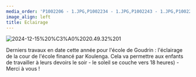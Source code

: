 ```yaml
---
media_order: 'P1002206 - 1.JPG,P1002234 - 1.JPG,P1002243 - 1.JPG,P1002252 - 1.JPG,Colette 3.JPG,VOEUX 2023.jpeg,2022-12-17-10-16-12.jpg,DSCN0285 - Copie.JPG,DSCN0277.JPG,Voeux 2024.jpeg,Bulletin adgésion 2024.jpeg,2022-12-17-10-20-18 6.jpg,DSCN0567 - Copie.JPG,Départ d''un groupe.JPG,2024-12-15 à 20.49.32 1.jpg'
image_align: left
title: Eclairage
---
```


![2024-12-15%20%C3%A0%2020.49.32%201](2024-12-15%20%C3%A0%2020.49.32%201.jpg "2024-12-15%20%C3%A0%2020.49.32%201")

Derniers travaux en date cette année pour l'école de Goudrin : l'éclairage de la cour de l'école financé par Koulenga.
Cela va permettre aux enfants de travailler à leurs devoirs le soir - le soleil se couche vers 18 heures) - 
Merci à vous !






